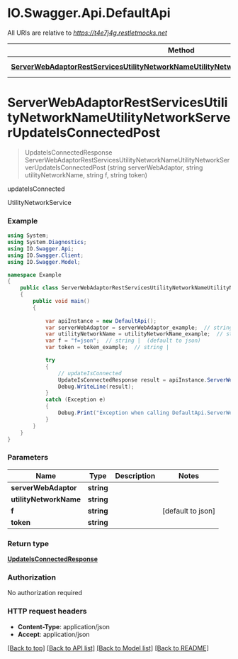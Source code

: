 # IO.Swagger.Api.DefaultApi

All URIs are relative to *https://t4e7j4g.restletmocks.net*

Method | HTTP request | Description
------------- | ------------- | -------------
[**ServerWebAdaptorRestServicesUtilityNetworkNameUtilityNetworkServerUpdateIsConnectedPost**](DefaultApi.md#serverwebadaptorrestservicesutilitynetworknameutilitynetworkserverupdateisconnectedpost) | **POST** /{ServerWebAdaptor}/rest/services/{UtilityNetworkName}/UtilityNetworkServer/updateIsConnected | updateIsConnected


<a name="serverwebadaptorrestservicesutilitynetworknameutilitynetworkserverupdateisconnectedpost"></a>
# **ServerWebAdaptorRestServicesUtilityNetworkNameUtilityNetworkServerUpdateIsConnectedPost**
> UpdateIsConnectedResponse ServerWebAdaptorRestServicesUtilityNetworkNameUtilityNetworkServerUpdateIsConnectedPost (string serverWebAdaptor, string utilityNetworkName, string f, string token)

updateIsConnected

UtilityNetworkService

### Example
```csharp
using System;
using System.Diagnostics;
using IO.Swagger.Api;
using IO.Swagger.Client;
using IO.Swagger.Model;

namespace Example
{
    public class ServerWebAdaptorRestServicesUtilityNetworkNameUtilityNetworkServerUpdateIsConnectedPostExample
    {
        public void main()
        {
            
            var apiInstance = new DefaultApi();
            var serverWebAdaptor = serverWebAdaptor_example;  // string | 
            var utilityNetworkName = utilityNetworkName_example;  // string | 
            var f = "f=json";  // string |  (default to json)
            var token = token_example;  // string | 

            try
            {
                // updateIsConnected
                UpdateIsConnectedResponse result = apiInstance.ServerWebAdaptorRestServicesUtilityNetworkNameUtilityNetworkServerUpdateIsConnectedPost(serverWebAdaptor, utilityNetworkName, f, token);
                Debug.WriteLine(result);
            }
            catch (Exception e)
            {
                Debug.Print("Exception when calling DefaultApi.ServerWebAdaptorRestServicesUtilityNetworkNameUtilityNetworkServerUpdateIsConnectedPost: " + e.Message );
            }
        }
    }
}
```

### Parameters

Name | Type | Description  | Notes
------------- | ------------- | ------------- | -------------
 **serverWebAdaptor** | **string**|  | 
 **utilityNetworkName** | **string**|  | 
 **f** | **string**|  | [default to json]
 **token** | **string**|  | 

### Return type

[**UpdateIsConnectedResponse**](UpdateIsConnectedResponse.md)

### Authorization

No authorization required

### HTTP request headers

 - **Content-Type**: application/json
 - **Accept**: application/json

[[Back to top]](#) [[Back to API list]](../README.md#documentation-for-api-endpoints) [[Back to Model list]](../README.md#documentation-for-models) [[Back to README]](../README.md)

